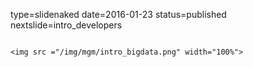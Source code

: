 type=slidenaked
date=2016-01-23
status=published
nextslide=intro_developers
~~~~~~

<img src ="/img/mgm/intro_bigdata.png" width="100%">
